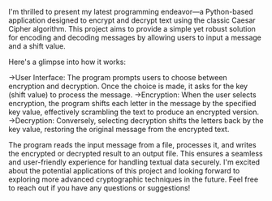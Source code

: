 I'm thrilled to present my latest programming endeavor—a Python-based application designed to encrypt and decrypt text using the classic Caesar Cipher algorithm. This project aims to provide a simple yet robust solution for encoding and decoding messages by allowing users to input a message and a shift value.

Here's a glimpse into how it works:

->User Interface: The program prompts users to choose between encryption and decryption. Once the choice is made, it asks for the key (shift value) to process the message.
->Encryption: When the user selects encryption, the program shifts each letter in the message by the specified key value, effectively scrambling the text to produce an encrypted version.
->Decryption: Conversely, selecting decryption shifts the letters back by the key value, restoring the original message from the encrypted text.

The program reads the input message from a file, processes it, and writes the encrypted or decrypted result to an output file. This ensures a seamless and user-friendly experience for handling textual data securely.
I'm excited about the potential applications of this project and looking forward to exploring more advanced cryptographic techniques in the future. Feel free to reach out if you have any questions or suggestions!
